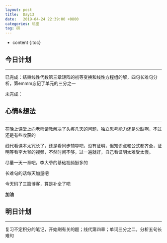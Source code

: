 ```yaml
---
layout: post
title:  Day13
date:   2019-04-24 22:39:00 +0800
categories: 私密
tag: 研
---
```


* content
{:toc}


今日计划
--------------------------


-----------------------


已完成：结束线性代数第三章矩阵的初等变换和线性方程组的解，四句长难句分析，第emmm忘记了单元的三分之一


未完成：


心情&想法
----------------------------


-----------------------


在晚上课堂上向老师请教解决了头疼几天的问题，独立思考能力还是欠缺啊，不过还是有些收获的


线代看课本太冗长了，还是看同步辅导吧，没有证明，但知识点和公式都齐全，证明等看李大爷的视频，不然时间不够，过一遍就好，自己看证明太难受太慢。


尽量一天一章吧，李大爷的基础视频挺多的


长难句的话每天加量吧


今天码了三篇博客，算是补全了吧


**加油**


明日计划
------------------------------


-----------------------


复习不定积分的笔记，开始刷有关的题；线代第四章；单词三分之二，分析五句长难句


